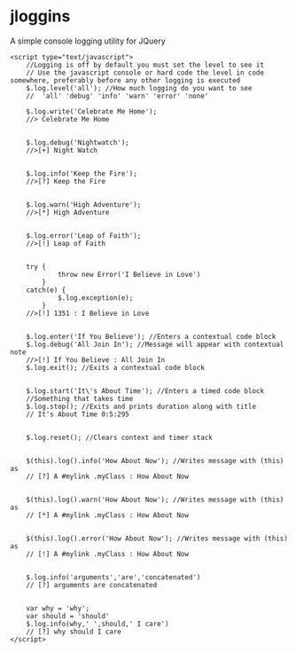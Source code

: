 jloggins
========

A simple console logging utility for JQuery

	<script type="text/javascript">
		//Logging is off by default you must set the level to see it
		// Use the javascript console or hard code the level in code somewhere, preferably before any other logging is executed
		$.log.level('all'); //How much logging do you want to see
		//  'all' 'debug' 'info' 'warn' 'error' 'none'
		
		$.log.write('Celebrate Me Home'); 
        //> Celebrate Me Home
        
        
        $.log.debug('Nightwatch');
        //>[+] Night Watch
        
        
        $.log.info('Keep the Fire');
        //>[?] Keep the Fire
        
        
        $.log.warn('High Adventure');
        //>[*] High Adventure
        
        
        $.log.error('Leap of Faith');
        //>[!] Leap of Faith
        
        
        try	{
            	throw new Error('I Believe in Love')
            }
        catch(e) {
        		$.log.exception(e);
            }
        //>[!] 1351 : I Believe in Love
        
        
        $.log.enter('If You Believe'); //Enters a contextual code block
        $.log.debug('All Join In'); //Message will appear with contextual note
        //>[!] If You Believe : All Join In
        $.log.exit(); //Exits a contextual code block
        
        
        $.log.start('It\'s About Time'); //Enters a timed code block
        //Something that takes time
        $.log.stop(); //Exits and prints duration along with title
        // It's About Time 0:5:295
        
        
        $.log.reset(); //Clears context and timer stack
        
        
        $(this).log().info('How About Now'); //Writes message with (this) as
        // [?] A #mylink .myClass : How About Now
        
        
        $(this).log().warn('How About Now'); //Writes message with (this) as
        // [*] A #mylink .myClass : How About Now
        
        
        $(this).log().error('How About Now'); //Writes message with (this) as
        // [!] A #mylink .myClass : How About Now
        
        
        $.log.info('arguments','are','concatenated')
        // [?] arguments are concatenated
        
        
        var why = 'why';
        var should = 'should'
        $.log.info(why,' ',should,' I care')
        // [?] why should I care
	</script>
